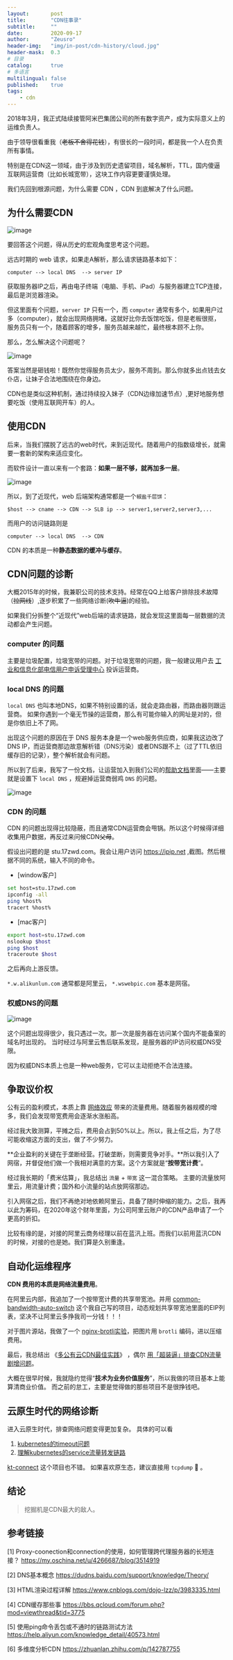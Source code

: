 ```yaml
---
layout:       post
title:        "CDN往事录"
subtitle:     ""
date:         2020-09-17
author:       "Zeusro"
header-img:   "img/in-post/cdn-history/cloud.jpg"
header-mask:  0.3
# 目录
catalog:      true
# 多语言
multilingual: false
published:    true
tags:
    - cdn
---
```


2018年3月，我正式陆续接管阿米巴集团公司的所有数字资产，成为实际意义上的运维负责人。

由于领导很看重我（~~老板不舍得花钱~~），有很长的一段时间，都是我一个人在负责所有事情。

特别是在CDN这一领域，由于涉及到历史遗留项目，域名解析，TTL，国内傻逼互联网运营商（比如长城宽带），这块工作内容更要谨慎处理。

我们先回到根源问题，为什么需要 CDN ，CDN 到底解决了什么问题。

## 为什么需要CDN

![image](/img/in-post/cdn-history/http.png)

要回答这个问题，得从历史的宏观角度思考这个问题。

远古时期的 web 请求，如果走A解析，那么请求链路基本如下：

```
computer --> local DNS  --> server IP
```

获取服务器IP之后，再由电子终端（电脑、手机、iPad）与服务器建立TCP连接，最后是浏览器渲染。

但这里面有个问题，`server IP` 只有一个，而 `computer` 通常有多个，如果用户过多（computer），就会出现网络拥堵。这就好比你去饭馆吃饭，但是老板很抠，服务员只有一个，随着顾客的增多，服务员越来越忙，最终根本顾不上你。

那么，怎么解决这个问题呢？

![image](/img/in-post/cdn-history/secret-garden.jpg)

答案当然是砸钱啦！既然你觉得服务员太少，服务不周到。那么你就多出点钱去女仆店，让妹子合法地围绕在你身边。

CDN也是类似这种机制，通过持续投入妹子（CDN边缘加速节点）,更好地服务想要吃饭（使用互联网开车）的人。

## 使用CDN

后来，当我们摆脱了远古的web时代，来到近现代。随着用户的指数级增长，就需要一套新的架构来适应变化。

而软件设计一直以来有一个套路：**如果一层不够，就再加多一层**。

![image](/img/in-post/cdn-history/maxresdefault.jpg)

所以，到了近现代，web 后端架构通常都是一个`椒盐千层饼`：

```
$host --> cname --> CDN --> SLB ip --> server1,server2,server3,...
```

而用户的访问链路则是

```
computer --> local DNS  --> CDN
```

CDN 的本质是一种**静态数据的缓冲与缓存**。

## CDN问题的诊断

大概2015年的时候，我兼职公司的技术支持。经常在QQ上给客户排除技术故障（~~拉网线~~）,逐步积累了一些网络诊断(~~吹牛逼~~)的经验。

如果我们分拆整个“近现代”web后端的请求链路，就会发现这里面每一层数据的流动都会产生问题。

### computer 的问题

主要是垃圾配置，垃圾宽带的问题。对于垃圾宽带的问题，我一般建议用户去 [工业和信息化部电信用户申诉受理中心](https://dxss.miit.gov.cn/) 投诉运营商。

### local DNS 的问题

`local DNS` 也叫本地DNS，如果不特别设置的话，就会走路由器，而路由器则跟运营商。
如果你遇到一个毫无节操的运营商，那么有可能你输入的网址是对的，但是你依旧上不了网。

出现这个问题的原因在于 DNS 服务本身是一个web服务供应商，如果我这边改了DNS IP，而运营商那边故意解析错（DNS污染）或者DNS跟不上（过了TTL依旧缓存旧的记录），整个解析就会有问题。

所以到了后来，我写了一份文档，让运营加入到我们公司的[帮助文档](https://17zwd.com/help/dianzhu/201806250906137255.htm)里面——主要就是设置下 `local DNS` ，规避掉运营商弱鸡 `DNS` 的问题。

![image](/img/in-post/cdn-history/local-dns.png)

### CDN 的问题

CDN 的问题出现得比较隐蔽，而且通常CDN运营商会甩锅。所以这个时候得详细收集用户数据，再反过来问候CDN~~父母~~。

假设出问题的是 stu.17zwd.com。我会让用户访问 https://ipip.net ,截图。然后根据不同的系统，输入不同的命令。

- [window客户]

```bash
set host=stu.17zwd.com
ipconfig -all
ping %host%
tracert %host%
```

- [mac客户]

```bash
export host=stu.17zwd.com
nslookup $host
ping $host
traceroute $host
```

之后再向上游反馈。

`*.w.alikunlun.com` 通常都是阿里云，
`*.wswebpic.com` 基本是网宿。

### 权威DNS的问题

![image](/img/in-post/cdn-history/dns-query_20151207015631_954.png)

这个问题出现得很少，我只遇过一次。那一次是服务器在访问某个国内不能备案的域名时出现的。
当时经过与阿里云售后联系发现，是服务器的IP访问权威DNS受限。

因为权威DNS本质上也是一种web服务，它可以主动拒绝不合法连接。

## 争取议价权

公有云的盈利模式，本质上靠 [网络效应](https://wiki.mbalib.com/wiki/%E7%BD%91%E7%BB%9C%E6%95%88%E5%BA%94) 带来的流量费用。随着服务器规模的增多，我们会发现带宽费用会逐渐水涨船高。

经过我大致测算，平摊之后，费用会占到50%以上。所以，我上任之后，为了尽可能收缩这方面的支出，做了不少努力。

**企业盈利的关键在于垄断经营。打破垄断，则需要竞争对手。**所以我引入了网宿，并督促他们做一个我相对满意的方案。这个方案就是“**按带宽计费**”。

经过我长期的「费米估算」，我总结出 `流量` + `带宽` 这一混合策略。
主要的流量放阿里云，用流量计费；国外和小流量的站点放网宿那边。

引入网宿之后，我们不再绝对地依赖阿里云，具备了随时伸缩的能力。之后，我再以此为筹码，在2020年这个财年里面，为公司阿里云账户的CDN产品申请了一个更高的折扣。

比较有缘的是，对接的阿里云商务经理以前在蓝汛上班。而我们以前用蓝汛CDN的时候，对接的也是她。我们算是久别重逢。

## 自动化运维程序

**CDN 费用的本质是网络流量费用**。

在阿里云内部，我追加了一个按带宽计费的共享带宽池。并用 [common-bandwidth-auto-switch](https://github.com/p-program/common-bandwidth-auto-switch) 这个我自己写的项目，动态规划共享带宽池里面的EIP列表，坚决不让阿里云多挣我司一分钱！！！

对于图片源站，我做了一个 [nginx-brotli实验](http://www.zeusro.com/2018/07/05/nginx-brotli/)，把图片用 `brotli` 编码，进以压缩费用。

最后，我总结出 《[多公有云CDN最佳实践](http://www.zeusro.com/2019/09/20/cdn-pickup/)》 ，偶尔 [用「超装逼」排查CDN流量剧增问题](http://www.bullshitprogram.com/super-b/)。

大概在很早时候，我就隐约觉得“**技术为业务价值服务**”，所以我做的项目基本上能算清商业价值。
而之前的怠工，主要是觉得做的那些项目不是很挣钱吧。

## 云原生时代的网络诊断

进入云原生时代，排查网络问题变得更加复杂。
具体的可以看 
1. [kubernetes的timeout问题](http://www.zeusro.com/2019/05/11/kubernetes-timeout/)
1. [理解kubernetes的service流量转发链路](http://www.zeusro.com/2019/05/17/kubernetes-iptables/)

[kt-connect](https://github.com/alibaba/kt-connect) 这个项目也不错。
如果喜欢原生态，建议直接用 `tcpdump` 🤣 。

## 结论

> 挖掘机是CDN最大的敌人。

## 参考链接

[1]
Proxy-coonection和connection的使用，如何管理跨代理服务器的长短连接？
https://my.oschina.net/u/4266687/blog/3514919

[2]
DNS基本概念
https://dudns.baidu.com/support/knowledge/Theory/

[3]
HTML渲染过程详解
https://www.cnblogs.com/dojo-lzz/p/3983335.html

[4]
CDN缓存那些事
https://bbs.qcloud.com/forum.php?mod=viewthread&tid=3775

[5]
使用ping命令丢包或不通时的链路测试方法
https://help.aliyun.com/knowledge_detail/40573.html

[6]
多维度分析CDN
https://zhuanlan.zhihu.com/p/142787755